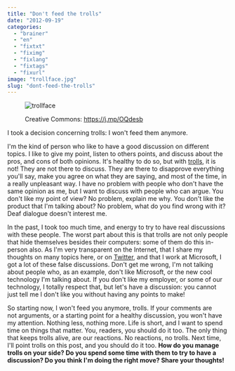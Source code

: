 ```yaml
---
title: "Don't feed the trolls"
date: "2012-09-19"
categories: 
  - "brainer"
  - "en"
  - "fixtxt"
  - "fiximg"
  - "fixlang"
  - "fixtags"
  - "fixurl"
image: "trollface.jpg"
slug: "dont-feed-the-trolls"
---
```


<figure>

![](images/trollface.jpg "trollface")

<figcaption>

Creative Commons: https://j.mp/OQdesb

</figcaption>

</figure>

I took a decision concerning trolls: I won't feed them anymore.

I'm the kind of person who like to have a good discussion on different topics. I like to give my point, listen to others points, and discuss about the pros, and cons of both opinions. It's healthy to do so, but with [trolls](https://en.wikipedia.org/wiki/Troll_(Internet)), it is not! They are not there to discuss. They are there to disapprove everything you'll say, make you agree on what they are saying, and most of the time, in a really unpleasant way. I have no problem with people who don't have the same opinion as me, but I want to discuss with people who can argue. You don't like my point of view? No problem, explain me why. You don't like the product that I'm talking about? No problem, what do you find wrong with it? Deaf dialogue doesn't interest me.

In the past, I took too much time, and energy to try to have real discussions with these people. The worst part about this is that trolls are not only people that hide themselves besides their computers: some of them do this in-person also. As I'm very transparent on the Internet, that I share my thoughts on many topics here, or on [Twitter](https://twitter.com/fharper), and that I work at Microsoft, I got a lot of these false discussions. Don't get me wrong, I'm not talking about people who, as an example, don't like Microsoft, or the new cool technology I'm talking about. If you don't like my employer, or some of our technology, I totally respect that, but let's have a discussion: you cannot just tell me I don't like you without having any points to make!

So starting now, I won't feed you anymore, trolls. If your comments are not arguments, or a starting point for a healthy discussion, you won't have my attention. Nothing less, nothing more. Life is short, and I want to spend time on things that matter. You, readers, you should do it too. The only thing that keeps trolls alive, are our reactions. No reactions, no trolls. Next time, I'll point trolls on this post, and you should do it too. **How do you manage trolls on your side? Do you spend some time with them to try to have a discussion? Do you think I'm doing the right move? Share your thoughts!**

